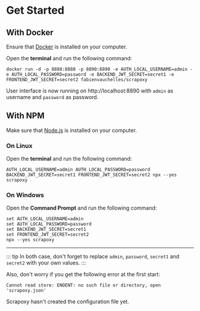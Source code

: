# Get Started

## With Docker

Ensure that [Docker](https://www.docker.com) is installed on your computer.

Open the **terminal** and run the following command:

```shell
docker run -d -p 8888:8888 -p 8890:8890 -e AUTH_LOCAL_USERNAME=admin -e AUTH_LOCAL_PASSWORD=password -e BACKEND_JWT_SECRET=secret1 -e FRONTEND_JWT_SECRET=secret2 fabienvauchelles/scrapoxy
```

User interface is now running on http://localhost:8890 with `admin` as username and `password` as password.


## With NPM

Make sure that [Node.js](https://nodejs.org) is installed on your computer.

### On Linux

Open the **terminal** and run the following command:

```shell
AUTH_LOCAL_USERNAME=admin AUTH_LOCAL_PASSWORD=password BACKEND_JWT_SECRET=secret1 FRONTEND_JWT_SECRET=secret2 npx --yes scrapoxy
```


### On Windows

Open the **Command Prompt** and run the following command:

```shell
set AUTH_LOCAL_USERNAME=admin
set AUTH_LOCAL_PASSWORD=password
set BACKEND_JWT_SECRET=secret1
set FRONTEND_JWT_SECRET=secret2
npx --yes scrapoxy
```

---

::: tip
In both case, don't forget to replace `admin`, `password`, `secret1` and `secret2` with your own values.
:::

Also, don't worry if you get the following error at the first start:

```shell
Cannot read store: ENOENT: no such file or directory, open 'scrapoxy.json' 
```

Scrapoxy hasn't created the configuration file yet.
